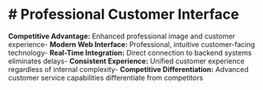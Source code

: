 # # Professional Customer Interface

**Competitive Advantage:** Enhanced professional image and customer experience- **Modern Web Interface:** Professional, intuitive customer-facing technology- **Real-Time Integration:** Direct connection to backend systems eliminates delays- **Consistent Experience:** Unified customer experience regardless of internal complexity- **Competitive Differentiation:** Advanced customer service capabilities differentiate from competitors